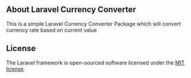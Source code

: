 ## About Laravel Currency Converter

This is a simple Laravel Currency Converter Package which will convert currency rate based on current value

## License

The Laravel framework is open-sourced software licensed under the [MIT license](https://opensource.org/licenses/MIT).
